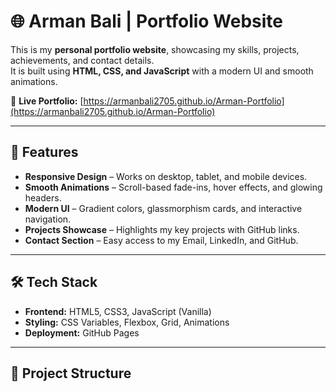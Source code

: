 # 🌐 Arman Bali | Portfolio Website

This is my **personal portfolio website**, showcasing my skills, projects, achievements, and contact details.  
It is built using **HTML, CSS, and JavaScript** with a modern UI and smooth animations.  

🔗 **Live Portfolio:** [https://armanbali2705.github.io/Arman-Portfolio](https://armanbali2705.github.io/Arman-Portfolio)  

---

## 🚀 Features
- **Responsive Design** – Works on desktop, tablet, and mobile devices.
- **Smooth Animations** – Scroll-based fade-ins, hover effects, and glowing headers.
- **Modern UI** – Gradient colors, glassmorphism cards, and interactive navigation.
- **Projects Showcase** – Highlights my key projects with GitHub links.
- **Contact Section** – Easy access to my Email, LinkedIn, and GitHub.

---

## 🛠️ Tech Stack
- **Frontend:** HTML5, CSS3, JavaScript (Vanilla)
- **Styling:** CSS Variables, Flexbox, Grid, Animations
- **Deployment:** GitHub Pages

---

## 📂 Project Structure
